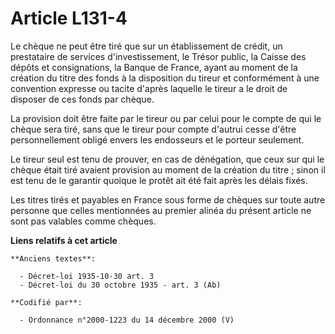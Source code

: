 # Article L131-4

Le chèque ne peut être tiré que sur un établissement de crédit, un prestataire de services d'investissement, le Trésor
public, la Caisse des dépôts et consignations, la Banque de France, ayant au moment de la création du titre des fonds à la
disposition du tireur et conformément à une convention expresse ou tacite d'après laquelle le tireur a le droit de disposer
de ces fonds par chèque.

La provision doit être faite par le tireur ou par celui pour le compte de qui le chèque sera tiré, sans que le tireur pour
compte d'autrui cesse d'être personnellement obligé envers les endosseurs et le porteur seulement.

Le tireur seul est tenu de prouver, en cas de dénégation, que ceux sur qui le chèque était tiré avaient provision au moment
de la création du titre ; sinon il est tenu de le garantir quoique le protêt ait été fait après les délais fixés.

Les titres tirés et payables en France sous forme de chèques sur toute autre personne que celles mentionnées au premier
alinéa du présent article ne sont pas valables comme chèques.

**Liens relatifs à cet article**

	**Anciens textes**:

	  - Décret-loi 1935-10-30 art. 3
	  - Décret-loi du 30 octobre 1935 - art. 3 (Ab)

	**Codifié par**:

	  - Ordonnance n°2000-1223 du 14 décembre 2000 (V)
